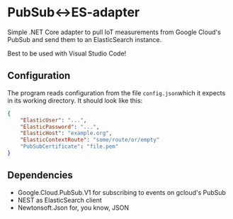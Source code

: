 # PubSub<->ES-adapter

Simple .NET Core adapter to pull IoT measurements from Google Cloud's PubSub and send them to an ElasticSearch instance.

Best to be used with Visual Studio Code!

## Configuration

The program reads configuration from the file `config.json`which it expects
in its working directory. It should look like this:

```json
{
    "ElasticUser": "...",
    "ElasticPassword": "...",
    "ElasticHost": "example.org",
    "ElasticContextRoute": "some/route/or/empty"
    "PubSubCertificate": "file.pem"
}

```

## Dependencies

- Google.Cloud.PubSub.V1 for subscribing to events on gcloud's PubSub
- NEST as ElasticSearch client
- Newtonsoft.Json for, you know, JSON
